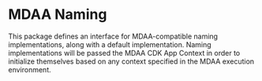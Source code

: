 # MDAA Naming

This package defines an interface for MDAA-compatible naming implementations, along with a default implementation. Naming implementations will be passed the MDAA CDK App Context in order to initialize themselves based on any context specified in the MDAA execution environment.
